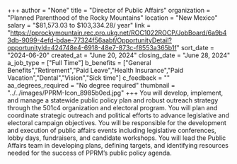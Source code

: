 +++
author = "None"
title = "Director of Public Affairs"
organization = "Planned Parenthood of the Rocky Mountains"
location = "New Mexico"
salary = "$81,573.03 to $103,334.28/ year"
link = "https://pprockymountain.rec.pro.ukg.net/ROC1022ROCP/JobBoard/6a9b43db-9099-4efd-bdae-77324f56aabf/OpportunityDetail?opportunityId=424748e4-6918-48e7-873c-f8553a365b1f"
sort_date = "2024-06-20"
created_at = "June 20, 2024"
closing_date = "June 28, 2024"
a_job_type = ["Full Time"]
b_benefits = ["General Benefits","Retirement","Paid Leave","Health Insurance","Paid Vacation","Dental","Vision","Sick time"]
c_feedback = ""
aa_degrees_required = "No degree required"
thumbnail = "../../images/PPRM-Icon_8985b0ed.jpg"
+++
You will develop, implement, and manage a statewide public policy plan and robust outreach strategy through the 501c4 organization and electoral program. You will plan and coordinate strategic outreach and political efforts to advance legislative and electoral campaign objectives. You will be responsible for the development and execution of public affairs events including legislative conferences, lobby days, fundraisers, and candidate workshops. You will lead the Public Affairs team in developing plans, defining targets, and identifying resources needed for the success of PPRM’s public policy agenda.